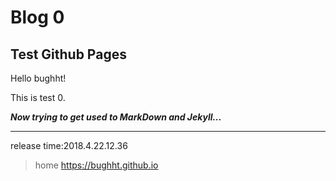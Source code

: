 # Blog 0
## Test Github Pages

Hello bughht!

This is test 0.

_**Now trying to get used to MarkDown and Jekyll...**_

---
release time:2018.4.22.12.36
>home <https://bughht.github.io>
